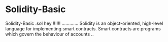 # Solidity-Basic

Solidity-Basic
.sol
hey !!!!!!
.............
Solidity is an object-oriented, high-level language for implementing smart contracts. Smart contracts are programs which govern the behaviour of accounts ..
